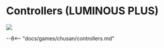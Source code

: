 # Controllers (LUMINOUS PLUS)
<img src="/img/chunithm/sdhd/luminousplus.png">

--8<-- "docs/games/chusan/controllers.md"
